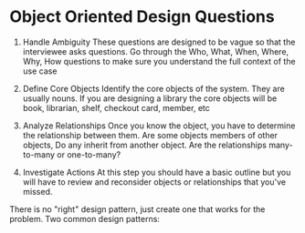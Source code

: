 # Object Oriented Design Questions

1. Handle Ambiguity
   These questions are designed to be vague so that the interviewee asks questions.
   Go through the Who, What, When, Where, Why, How questions to make sure you understand the
   full context of the use case

2. Define Core Objects
   Identify the core objects of the system. They are usually nouns.
   If you are designing a library the core objects will be book, librarian, shelf, checkout card, member, etc

3. Analyze Relationships
   Once you know the object, you have to determine the relationship between them.
   Are some objects members of other objects, Do any inherit from another object.
   Are the relationships many-to-many or one-to-many?

4. Investigate Actions
   At this step you should have a basic outline but you will have to review and
   reconsider objects or relationships that you've missed.

There is no "right" design pattern, just create one that works for the problem.
Two common design patterns:
